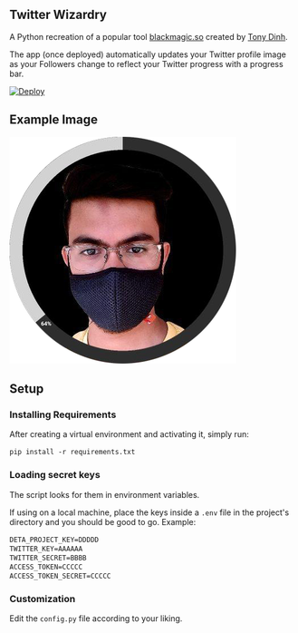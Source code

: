 ## Twitter Wizardry
A Python recreation of a popular tool [blackmagic.so](https://blackmagic.so) created by [Tony Dinh](https://github.com/trungdq88).

The app (once deployed) automatically updates your Twitter profile image as your Followers change to reflect your Twitter progress with a progress bar.

[![Deploy](https://button.deta.dev/1/svg)](https://go.deta.dev/deploy)

## Example Image
![example](example.png)

## Setup

### Installing Requirements
After creating a virtual environment and activating it, simply run:
```
pip install -r requirements.txt
```

### Loading secret keys
The script looks for them in environment variables.

If using on a local machine, place the keys inside a `.env` file in the project's directory and you should be good to go. Example:
```
DETA_PROJECT_KEY=DDDDD
TWITTER_KEY=AAAAAA
TWITTER_SECRET=BBBB
ACCESS_TOKEN=CCCCC
ACCESS_TOKEN_SECRET=CCCCC
```

### Customization
Edit the `config.py` file according to your liking.
